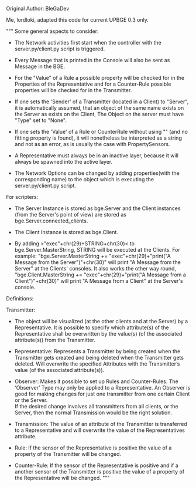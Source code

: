 Original Author: BleGaDev

Me, lordloki, adapted this code for current UPBGE 0.3 only.

"""
Some general aspects to consider:

 - The Network activities first start when the controller with the server.py/client.py script is triggered.

 - Every Message that is printed in the Console will also be sent as Message in the BGE.
 
 - For the "Value" of a Rule a possible property will be checked for in the Properties of the Representative
  and for a Counter-Rule possible properties will be checked for in the Transmitter.   
  
 - If one sets the 'Sender' of a Transmitter (located in a Client) to "Server", it is automatically assumed,
  that an object of the same name exists on the Server as exists on the Client, The Object on the server must have "Type" set to "None".
  
 - If one sets the 'Value' of a Rule or CounterRule without using "" (and no fitting property is found), 
  it will nonetheless be interpreted as a string and not as an error, as is usually the case with PropertySensors.
  
 - A Representative must always be in an inactive layer, because it will always be spawned into the active layer.
 
 - The Network Options can be changed by adding properties(with the corresponding name) to the object which is executing the server.py/client.py script.

For scripters:

 - The Server Instance is stored as bge.Server and the Client instances (from the Server's point of view) are stored as bge.Server.connected_clients.
 
 - The Client Instance is stored as bge.Client. 

 - By adding >"exec"+chr(29)+STRING+chr(30)< to bge.Server.MasterString, STRING will be executed at the Clients. For example: "bge.Server.MasterString += "exec"+chr(29)+"print(\"A Message from the Server\")"+chr(30)"
  will print "A Message from the Server" at the Clients' consoles. It also works the other way round, "bge.Client.MasterString += "exec"+chr(29)+"print(\"A Message from a Client\")"+chr(30)" will print
  "A Message from a Client" at the Server's console.
 
Definitions:
 
 Transmitter:
  - The object will be visualized (at the other clients and at the Server) by a Representative. 
    It is possible to specify which attribute(s) of the Representative shall be overwritten 
	by the value(s) (of the associated attribute(s)) from the Transmitter. 
	
  - Representative:
    Represents a Transmitter by being created when the Transmitter gets created and being 
	deleted when the Transmitter gets deleted. Will overwrite the specified Attributes with 
	the Transmitter’s value (of the associated attribute(s)). 
	
  - Observer:
    Makes it possible to set up Rules and Counter-Rules. The ‘Observer’ Type may only be applied to a Representative. 
    An Observer is good for making changes for just one transmitter from one certain Client or the Server.  
	If the desired change involves all transmitters from all clients, or the Server, then the normal Transmission would be the right solution. 
	
  - Transmission:
    The value of an attribute of the Transmitter is transferred to a Representative and will overwrite the value of the Representatives attribute.
	
  - Rule:
    If the sensor of the Representative is positive the value of a property of the Transmitter will be changed.
	
  - Counter-Rule:
    If the sensor of the Representative is positive and if a another sensor of the Transmitter is positive the value of a property of the Representative will be changed.
"""



 
